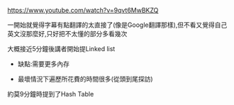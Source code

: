 https://www.youtube.com/watch?v=9qvt6MwBKZQ

一開始就覺得字幕有點翻譯的太直接了(像是Google翻譯那樣),但不看又覺得自己英文沒那麼好,只好把不太懂的部分多看幾次

大概接近5分鐘後講者開始提Linked list

* 缺點:需要更多內存

* 最壞情況下遍歷所花費的時間很多(從頭到尾探訪)

約莫9分鐘時提到了Hash Table
